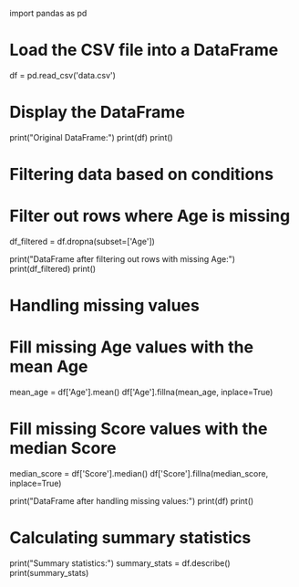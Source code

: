 
import pandas as pd

# Load the CSV file into a DataFrame
df = pd.read_csv('data.csv')

# Display the DataFrame
print("Original DataFrame:")
print(df)
print()

# Filtering data based on conditions
# Filter out rows where Age is missing
df_filtered = df.dropna(subset=['Age'])

print("DataFrame after filtering out rows with missing Age:")
print(df_filtered)
print()

# Handling missing values
# Fill missing Age values with the mean Age
mean_age = df['Age'].mean()
df['Age'].fillna(mean_age, inplace=True)

# Fill missing Score values with the median Score
median_score = df['Score'].median()
df['Score'].fillna(median_score, inplace=True)

print("DataFrame after handling missing values:")
print(df)
print()

# Calculating summary statistics
print("Summary statistics:")
summary_stats = df.describe()
print(summary_stats)
